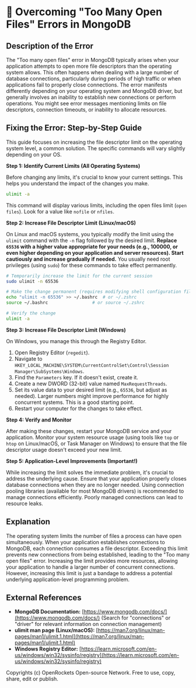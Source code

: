 # 🐞 Overcoming "Too Many Open Files" Errors in MongoDB


## Description of the Error

The "Too many open files" error in MongoDB typically arises when your application attempts to open more file descriptors than the operating system allows. This often happens when dealing with a large number of database connections, particularly during periods of high traffic or when applications fail to properly close connections.  The error manifests differently depending on your operating system and MongoDB driver, but generally involves an inability to establish new connections or perform operations.  You might see error messages mentioning limits on file descriptors, connection timeouts, or inability to allocate resources.

## Fixing the Error: Step-by-Step Guide

This guide focuses on increasing the file descriptor limit on the operating system level, a common solution.  The specific commands will vary slightly depending on your OS.

**Step 1: Identify Current Limits (All Operating Systems)**

Before changing any limits, it's crucial to know your current settings.  This helps you understand the impact of the changes you make.

```bash
ulimit -a
```
This command will display various limits, including the open files limit (`open files`).  Look for a value like `nofile` or `nfiles`.

**Step 2: Increase File Descriptor Limit (Linux/macOS)**

On Linux and macOS systems, you typically modify the limit using the `ulimit` command with the `-n` flag followed by the desired limit.  **Replace `65536` with a higher value appropriate for your needs (e.g., 100000, or even higher depending on your application and server resources).  Start cautiously and increase gradually if needed.** You usually need root privileges (using `sudo`) for these commands to take effect permanently.


```bash
# Temporarily increase the limit for the current session
sudo ulimit -n 65536

# Make the change permanent (requires modifying shell configuration file like .bashrc or .zshrc)
echo "ulimit -n 65536" >> ~/.bashrc  # or ~/.zshrc
source ~/.bashrc                 # or source ~/.zshrc

# Verify the change
ulimit -a
```


**Step 3: Increase File Descriptor Limit (Windows)**

On Windows, you manage this through the Registry Editor.


1. Open Registry Editor (`regedit`).
2. Navigate to `HKEY_LOCAL_MACHINE\SYSTEM\CurrentControlSet\Control\Session Manager\SubSystems\Windows`.
3. Find the `Parameters` key. If it doesn't exist, create it.
4. Create a new DWORD (32-bit) value named `MaxRequestThreads`.
5. Set its value data to your desired limit (e.g., `65536`, but adjust as needed).  Larger numbers might improve performance for highly concurrent systems.  This is a good starting point.
6. Restart your computer for the changes to take effect.


**Step 4: Verify and Monitor**

After making these changes, restart your MongoDB service and your application.  Monitor your system resource usage (using tools like `top` or `htop` on Linux/macOS, or Task Manager on Windows) to ensure that the file descriptor usage doesn't exceed your new limit.


**Step 5: Application-Level Improvements (Important!)**

While increasing the limit solves the immediate problem, it's crucial to address the underlying cause. Ensure that your application properly closes database connections when they are no longer needed.  Using connection pooling libraries (available for most MongoDB drivers) is recommended to manage connections efficiently.  Poorly managed connections can lead to resource leaks.


## Explanation

The operating system limits the number of files a process can have open simultaneously. When your application establishes connections to MongoDB, each connection consumes a file descriptor.  Exceeding this limit prevents new connections from being established, leading to the "Too many open files" error.  Increasing the limit provides more resources, allowing your application to handle a larger number of concurrent connections. However,  increasing this limit is just a bandage to address a potential underlying application-level programming problem.


## External References

* **MongoDB Documentation:** [https://www.mongodb.com/docs/](https://www.mongodb.com/docs/) (Search for "connections" or "driver" for relevant information on connection management)
* **ulimit man page (Linux/macOS):** [https://man7.org/linux/man-pages/man1/ulimit.1.html](https://man7.org/linux/man-pages/man1/ulimit.1.html)
* **Windows Registry Editor:**  [https://learn.microsoft.com/en-us/windows/win32/sysinfo/registry](https://learn.microsoft.com/en-us/windows/win32/sysinfo/registry)


Copyrights (c) OpenRockets Open-source Network. Free to use, copy, share, edit or publish.


